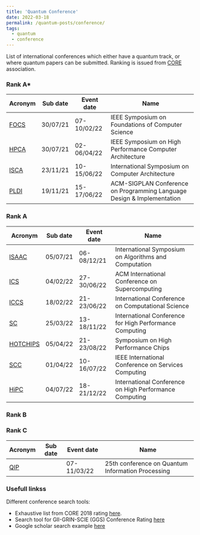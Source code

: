 ```yaml
---
title: 'Quantum Conference'
date: 2022-03-18
permalink: /quantum-posts/conference/
tags:
  - quantum
  - conference
---
```


List of international conferences which either have a quantum track, or where quantum papers can be submitted. Ranking is issued from [CORE](https://www.core.edu.au/) association.

### Rank A*

| Acronym                                        | Sub date | Event date  | Name                                                                   |
| ---------------------------------------------- | -------- | ----------- | ---------------------------------------------------------------------- |
| [FOCS](http://ieee-focs.org/)                  | 30/07/21 | 07-10/02/22 | IEEE Symposium on Foundations of Computer Science                      |
| [HPCA](https://hpca-conf.org/)                 | 30/07/21 | 02-06/04/22 | IEEE Symposium on High Performance Computer Architecture               |
| [ISCA](https://dl.acm.org/conference/isca)     | 23/11/21 | 10-15/06/22 | International Symposium on Computer Architecture                       |
| [PLDI](https://pldi22.sigplan.org/series/pldi) | 19/11/21 | 15-17/06/22 | ACM-SIGPLAN Conference on Programming Language Design & Implementation |

### Rank A

| Acronym                                                    | Sub date | Event date  | Name                                                    |
| ---------------------------------------------------------- | -------- | ----------- | ------------------------------------------------------- |
| [ISAAC](https://www.kurims.kyoto-u.ac.jp/isaac/ISAAC.html) | 05/07/21 | 06-08/12/21 | International Symposium on Algorithms and Computation   |
| [ICS](https://ics2022.github.io/)                          | 04/02/22 | 27-30/06/22 | ACM International Conference on Supercomputing          |
| [ICCS](https://www.iccs-meeting.org/iccs2022/)             | 18/02/22 | 21-23/06/22 | International Conference on Computational Science       |
| [SC](https://sc22.supercomputing.org/)                     | 25/03/22 | 13-18/11/22 | International Conference for High Performance Computing |
| [HOTCHIPS](https://hotchips.org/)                          | 05/04/22 | 21-23/08/22 | Symposium on High Performance Chips                     |
| [SCC](https://conferences.computer.org/scc/2022/)          | 01/04/22 | 10-16/07/22 | IEEE International Conference on Services Computing     |
| [HiPC](https://hipc.org/)                                  | 04/07/22 | 18-21/12/22 | International Conference on High Performance Computing  |

### Rank B


### Rank C

| Acronym                                        | Sub date                  | Event date  | Name                                                                   |
| ---------------------------------------------- | ------------------------- | ----------- | ---------------------------------------------------------------------- |
| [QIP](https://web.cvent.com/event/8adf8248-432b-499c-91e2-63b83ba3f69e/websitePage:645d57e4-75eb-4769-b2c0-f201a0bfc6ce) |  | 07-11/03/22 | 25th conference on Quantum Information Processing |

### Usefull linkss

Different conference search tools:
- Exhaustive list from CORE 2018 rating [here](http://cic.tju.edu.cn/faculty/zhileiliu/doc/COREComputerScienceConferenceRankings.html).
- Search tool for GII-GRIN-SCIE (GGS) Conference Rating [here](https://scie.lcc.uma.es:8443/gii-grin-scie-rating/ratingSearch.jsf)
- Google scholar search example [here](https://scholar.google.com/citations?hl=en&view_op=search_venues&vq=%28software+OR+%22information+technology%22+OR+communications+OR+telecommunications%29+%28quality+OR+functionality+OR+suitability+OR+reliability+OR+testing+OR+usability+OR+efficiency+OR+performance+OR+maintainability+OR+maintenance+OR+comprehension+OR+portability+OR+verification+OR+validation+OR+maturity+OR+capability+OR+improvement+OR+certification+OR+assessment%29+-wood+-optoelectronics+-learning+-workshop+-workshops+-journal&btnG=)
